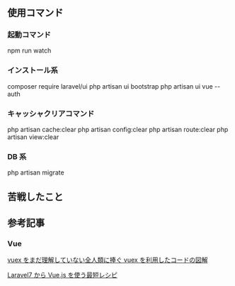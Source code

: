 #

## 使用コマンド

### 起動コマンド

npm run watch

### インストール系

composer require laravel/ui
php artisan ui bootstrap
php artisan ui vue --auth

### キャッシャクリアコマンド

php artisan cache:clear
php artisan config:clear
php artisan route:clear
php artisan view:clear

### DB 系

php artisan migrate

## 苦戦したこと

## 参考記事

### Vue

[vuex をまだ理解していない全人類に捧ぐ vuex を利用したコードの図解
](https://qiita.com/fruitriin/items/42b0ebc5f8a524a0ae17)

[Laravel7 から Vue.js を使う最短レシピ
](https://qiita.com/fruitriin/items/118c773b045101db7651)
